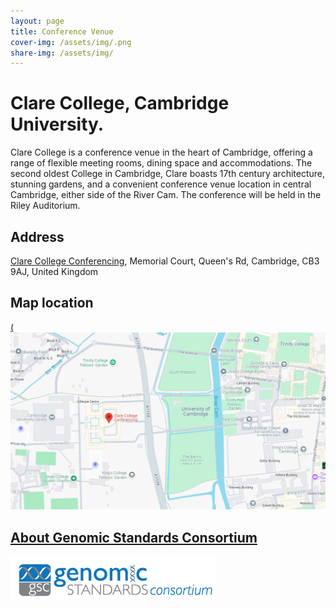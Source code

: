 ```yaml
---
layout: page
title: Conference Venue
cover-img: /assets/img/.png
share-img: /assets/img/
---
```


# Clare College, Cambridge University.

Clare College is a conference venue in the heart of Cambridge, offering a range of flexible meeting rooms,
dining space and accommodations. The second oldest College in Cambridge, Clare boasts 17th century
architecture, stunning gardens, and a convenient conference venue location in central Cambridge, either side
of the River Cam. The conference will be held in the Riley Auditorium.

## Address
[Clare College Conferencing](https://www.clareconferencing.com/), Memorial Court, Queen's Rd, Cambridge, CB3 9AJ, United Kingdom

## Map location

[(![clare-google-map](../assets/img/clare-location.png)](https://maps.app.goo.gl/PZgoxzvmjbZo3kAv9)





## [About Genomic Standards Consortium](https://www.gensc.org/)
![GenSC logo](../assets/img/gsc_logo_sml.png)


